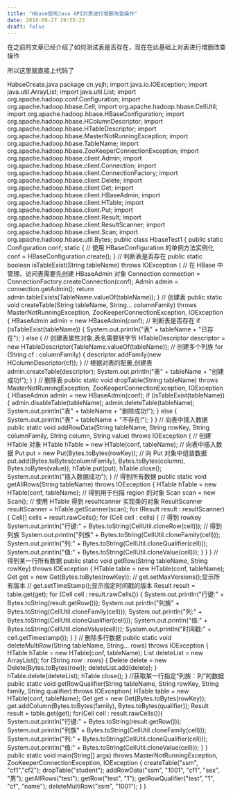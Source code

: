 ```yaml
---
title: "Hbase使用Java API对表进行增删改查操作"
date: 2018-09-27 19:55:23
draft: false
---
```

在之前的文章已经介绍了如何测试表是否存在，现在在此基础上对表进行增删改查操作

所以这里就直接上代码了

HabseCreate.java
package cn.ysjh; import java.io.IOException; import java.util.ArrayList; import java.util.List; import org.apache.hadoop.conf.Configuration; import org.apache.hadoop.hbase.Cell; import org.apache.hadoop.hbase.CellUtil; import org.apache.hadoop.hbase.HBaseConfiguration; import org.apache.hadoop.hbase.HColumnDescriptor; import org.apache.hadoop.hbase.HTableDescriptor; import org.apache.hadoop.hbase.MasterNotRunningException; import org.apache.hadoop.hbase.TableName; import org.apache.hadoop.hbase.ZooKeeperConnectionException; import org.apache.hadoop.hbase.client.Admin; import org.apache.hadoop.hbase.client.Connection; import org.apache.hadoop.hbase.client.ConnectionFactory; import org.apache.hadoop.hbase.client.Delete; import org.apache.hadoop.hbase.client.Get; import org.apache.hadoop.hbase.client.HBaseAdmin; import org.apache.hadoop.hbase.client.HTable; import org.apache.hadoop.hbase.client.Put; import org.apache.hadoop.hbase.client.Result; import org.apache.hadoop.hbase.client.ResultScanner; import org.apache.hadoop.hbase.client.Scan; import org.apache.hadoop.hbase.util.Bytes; public class HbaseTest1 { public static Configuration conf; static { // 使用 HBaseConfiguration 的单例方法实例化 conf = HBaseConfiguration.create(); } // 判断表是否存在 public static boolean isTableExist(String tableName) throws IOException { // 在 HBase 中管理、访问表需要先创建 HBaseAdmin 对象 Connection connection = ConnectionFactory.createConnection(conf); Admin admin = connection.getAdmin(); return admin.tableExists(TableName.valueOf(tableName)); } // 创建表 public static void createTable(String tableName, String... columnFamily) throws MasterNotRunningException, ZooKeeperConnectionException, IOException { HBaseAdmin admin = new HBaseAdmin(conf); // 判断表是否存在 if (isTableExist(tableName)) { System.out.println("表" + tableName + "已存在"); } else { // 创建表属性对象,表名需要转字节 HTableDescriptor descriptor = new HTableDescriptor(TableName.valueOf(tableName)); // 创建多个列族 for (String cf : columnFamily) { descriptor.addFamily(new HColumnDescriptor(cf)); } // 根据对表的配置,创建表 admin.createTable(descriptor); System.out.println("表" + tableName + "创建成功!"); } } // 删除表 public static void dropTable(String tableName) throws MasterNotRunningException, ZooKeeperConnectionException, IOException { HBaseAdmin admin = new HBaseAdmin(conf); if (isTableExist(tableName)) { admin.disableTable(tableName); admin.deleteTable(tableName); System.out.println("表" + tableName + "删除成功!"); } else { System.out.println("表" + tableName + "不存在!"); } } // 向表中插入数据 public static void addRowData(String tableName, String rowKey, String columnFamily, String column, String value) throws IOException { // 创建 HTable 对象 HTable hTable = new HTable(conf, tableName); // 向表中插入数据 Put put = new Put(Bytes.toBytes(rowKey)); // 向 Put 对象中组装数据 put.add(Bytes.toBytes(columnFamily), Bytes.toBytes(column), Bytes.toBytes(value)); hTable.put(put); hTable.close(); System.out.println("插入数据成功"); } // 得到所有数据 public static void getAllRows(String tableName) throws IOException { HTable hTable = new HTable(conf, tableName); // 得到用于扫描 region 的对象 Scan scan = new Scan(); // 使用 HTable 得到 resultcanner 实现类的对象 ResultScanner resultScanner = hTable.getScanner(scan); for (Result result : resultScanner) { Cell[] cells = result.rawCells(); for (Cell cell : cells) { // 得到 rowkey System.out.println("行键:" + Bytes.toString(CellUtil.cloneRow(cell))); // 得到列族 System.out.println("列族" + Bytes.toString(CellUtil.cloneFamily(cell))); System.out.println("列:" + Bytes.toString(CellUtil.cloneQualifier(cell))); System.out.println("值:" + Bytes.toString(CellUtil.cloneValue(cell))); } } } // 得到某一行所有数据 public static void getRow(String tableName, String rowKey) throws IOException { HTable table = new HTable(conf, tableName); Get get = new Get(Bytes.toBytes(rowKey)); // get.setMaxVersions();显示所有版本 // get.setTimeStamp();显示指定时间戳的版本 Result result = table.get(get); for (Cell cell : result.rawCells()) { System.out.println("行键:" + Bytes.toString(result.getRow())); System.out.println("列族" + Bytes.toString(CellUtil.cloneFamily(cell))); System.out.println("列:" + Bytes.toString(CellUtil.cloneQualifier(cell))); System.out.println("值:" + Bytes.toString(CellUtil.cloneValue(cell))); System.out.println("时间戳:" + cell.getTimestamp()); } } // 删除多行数据 public static void deleteMultiRow(String tableName, String... rows) throws IOException { HTable hTable = new HTable(conf, tableName); List<Delete> deleteList = new ArrayList<Delete>(); for (String row : rows) { Delete delete = new Delete(Bytes.toBytes(row)); deleteList.add(delete); } hTable.delete(deleteList); hTable.close(); } //获取某一行指定“列族：列”的数据 public static void getRowQualifier(String tableName, String rowKey, String family, String qualifier) throws IOException{ HTable table = new HTable(conf, tableName); Get get = new Get(Bytes.toBytes(rowKey)); get.addColumn(Bytes.toBytes(family), Bytes.toBytes(qualifier)); Result result = table.get(get); for(Cell cell : result.rawCells()){ System.out.println("行键:" + Bytes.toString(result.getRow())); System.out.println("列族" + Bytes.toString(CellUtil.cloneFamily(cell))); System.out.println("列:" + Bytes.toString(CellUtil.cloneQualifier(cell))); System.out.println("值:" + Bytes.toString(CellUtil.cloneValue(cell))); } } public static void main(String[] args) throws MasterNotRunningException, ZooKeeperConnectionException, IOException { createTable("ssm", "cf1","cf2"); dropTable("student"); addRowData("ssm", "1001", "cf1", "sex", "男"); getAllRows("test"); getRow("test", "1"); getRowQualifier("test", "1", "cf", "name"); deleteMultiRow("ssm", "1001"); } }